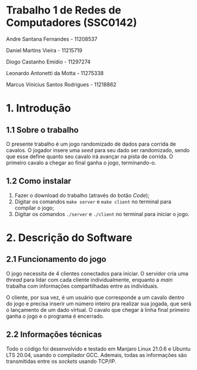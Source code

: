 # Trabalho 1 de Redes de Computadores (SSC0142)

Andre Santana Fernandes - 11208537

Daniel Martins Vieira - 11215719

Diogo Castanho Emídio - 11297274

Leonardo Antonetti da Motta - 11275338

Marcus Vinicius Santos Rodrigues - 11218862

# 1. Introdução

## 1.1 Sobre o trabalho

O presente trabalho é um jogo randomizado de dados para corrida de cavalos. O jogador insere uma *seed* para seu dado ser randomizado, sendo que esse define quanto seu cavalo irá avançar na pista de corrida. O primeiro cavalo a chegar ao final ganha o jogo, terminando-o.

## 1.2 Como instalar

1. Fazer o download do trabalho (através do botão _Code_);
2. Digitar os comandos `make server` e `make client` no terminal para compilar o jogo;
3. Digitar os comandos `./server` e `./client` no terminal para iniciar o jogo.

# 2. Descrição do Software

## 2.1 Funcionamento do jogo

O jogo necessita de 4 clientes conectados para iniciar. O servidor cria uma *thread* para lidar com cada cliente individualmente, enquanto a *main* trabalha com informações compartilhadas entre as individuais.

O cliente, por sua vez, é um usuário que corresponde a um cavalo dentro do jogo e precisa inserir um número inteiro pra realizar sua jogada, que será o lançamento de um dado virtual. O cavalo que chegar à linha final primeiro ganha o jogo e o programa é encerrado.

## 2.2 Informações técnicas

Todo o código foi desenvolvido e testado em Manjaro Linux 21.0.6 e Ubuntu LTS 20.04, usando o compilador GCC. Ademais, todas as informações são transmitidas entre os *sockets* usando TCP/IP.
